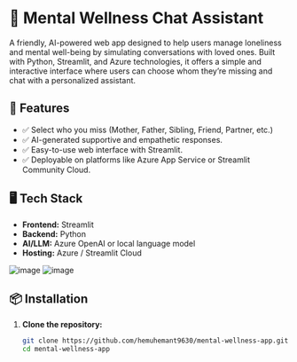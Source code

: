 # 🧠 Mental Wellness Chat Assistant

A friendly, AI-powered web app designed to help users manage loneliness and mental well-being by simulating conversations with loved ones. Built with Python, Streamlit, and Azure technologies, it offers a simple and interactive interface where users can choose whom they’re missing and chat with a personalized assistant.

## 🚀 Features

- ✅ Select who you miss (Mother, Father, Sibling, Friend, Partner, etc.)
- ✅ AI-generated supportive and empathetic responses.
- ✅ Easy-to-use web interface with Streamlit.
- ✅ Deployable on platforms like Azure App Service or Streamlit Community Cloud.

## 🖥️ Tech Stack

- **Frontend:** Streamlit
- **Backend:** Python
- **AI/LLM:** Azure OpenAI or local language model
- **Hosting:** Azure / Streamlit Cloud

![image](https://github.com/user-attachments/assets/e3ca2740-8014-4671-a895-85897b8c85c1)
![image](https://github.com/user-attachments/assets/d15be8db-4f7d-460d-8868-00de259c625b)


## 📦 Installation

1. **Clone the repository:**
   ```bash
   git clone https://github.com/hemuhemant9630/mental-wellness-app.git
   cd mental-wellness-app
